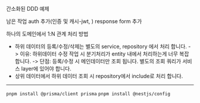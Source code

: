 간소화된 DDD 예제


남은 작업 auth 추가(인증 및 캐시-jwt, )
response form 추가

하나의 도메인에서 1:N 관계 처리 방법
- 하위 데이터의 등록/수정/삭제는 별도의 service, repository 에서 처리 합니다.
  -> 이유: 하위데이터 수정 작업 시 분기처리가 entity 내에서 처리하는게 너무 복잡 합니다.
  -> 단점: 등록/수정 시 메인데이터만 조회 됩니다. 별도의 조회 쿼리가 서비스 layer에 있어야 합니다.
- 상위 데이터에서 하위 데이터 조회 시 repository에서 include로 처리 합니다.

---
`pnpm install @prisma/client prisma`
`pnpm install @nestjs/config`
